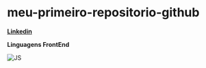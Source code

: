 # meu-primeiro-repositorio-github

[**Linkedin**]([https://](https://www.linkedin.com/in/sara-vanessa-673850285/)])

**Linguagens FrontEnd**

![JS](https://skillicons.dev/icons?i=js,html,css,react)



